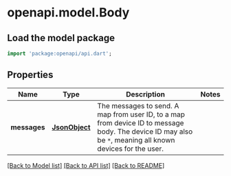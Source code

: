 # openapi.model.Body

## Load the model package
```dart
import 'package:openapi/api.dart';
```

## Properties
Name | Type | Description | Notes
------------ | ------------- | ------------- | -------------
**messages** | [**JsonObject**](.md) | The messages to send. A map from user ID, to a map from device ID to message body. The device ID may also be `*`, meaning all known devices for the user. | 

[[Back to Model list]](../README.md#documentation-for-models) [[Back to API list]](../README.md#documentation-for-api-endpoints) [[Back to README]](../README.md)


